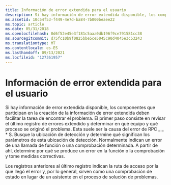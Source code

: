 ```yaml
---
title: Información de error extendida para el usuario
description: Si hay información de error extendida disponible, los componentes que participan en la creación de la información de error extendida deben facilitar la tarea de encontrar el problema.
ms.assetid: 10c54f53-f449-4e7d-ba84-7b000beaee22
ms.topic: article
ms.date: 05/31/2018
ms.openlocfilehash: 0d6f52e45e3f181c5aaa0db196f9ce791581cc38
ms.sourcegitcommit: d75fc10b9f0825bbe5ce5045c90d4045e3c53243
ms.translationtype: MT
ms.contentlocale: es-ES
ms.lasthandoff: 09/13/2021
ms.locfileid: "127361957"
---
```

# <a name="extended-error-information-for-the-user"></a>Información de error extendida para el usuario

Si hay información de error extendida disponible, los componentes que participan en la creación de la información de error extendida deben facilitar la tarea de encontrar el problema. El primer paso consiste en revisar el último registro de errores extendido y determinar en qué equipo y qué proceso se originó el problema. Esta suele ser la causa del error de RPC \_ \_ \* S. Busque la ubicación de detección y determine qué significan los parámetros de esta ubicación de detección. Normalmente indican un error de una llamada de función o una comprobación determinada. A partir de ahí, determine por qué se produce un error en la función o la comprobación y tome medidas correctivas.

Los registros anteriores al último registro indican la ruta de acceso por la que llegó el error y, por lo general, sirven como una comprobación de estado en lugar de un asistente en el proceso de solución de problemas.

 

 




